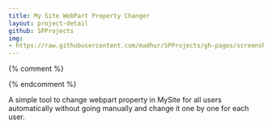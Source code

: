 ```yaml
---
title: My Site WebPart Property Changer
layout: project-detail
github: SPProjects 
img:
- https://raw.githubusercontent.com/madhur/SPProjects/gh-pages/screenshots/screenshot.jpg
---
```


{% comment %} 
<!--{% if site.generate_projects == true %}
{% octokit_contents  SPProjects;MySiteWebPartsPropertyChanger/Readme.markdown%}
{% endif %}-->
{% endcomment %}

A simple tool to change webpart property in MySite for all users automatically without going manually and change it one by one for each user.